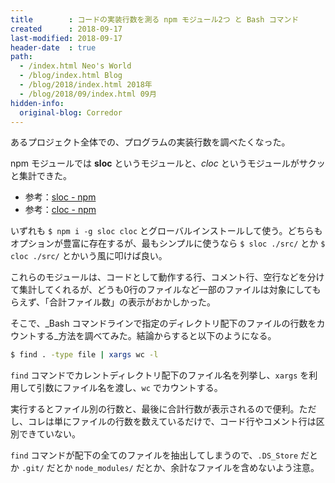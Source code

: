 ```yaml
---
title        : コードの実装行数を測る npm モジュール2つ と Bash コマンド
created      : 2018-09-17
last-modified: 2018-09-17
header-date  : true
path:
  - /index.html Neo's World
  - /blog/index.html Blog
  - /blog/2018/index.html 2018年
  - /blog/2018/09/index.html 09月
hidden-info:
  original-blog: Corredor
---
```


あるプロジェクト全体での、プログラムの実装行数を調べたくなった。

npm モジュールでは **sloc** というモジュールと、_cloc_ というモジュールがサクッと集計できた。

- 参考：[sloc - npm](https://www.npmjs.com/package/sloc)
- 参考：[cloc - npm](https://www.npmjs.com/package/cloc)

いずれも `$ npm i -g sloc cloc` とグローバルインストールして使う。どちらもオプションが豊富に存在するが、最もシンプルに使うなら `$ sloc ./src/` とか `$ cloc ./src/` とかいう風に叩けば良い。

これらのモジュールは、コードとして動作する行、コメント行、空行などを分けて集計してくれるが、どうも0行のファイルなど一部のファイルは対象にしてもらえず、「合計ファイル数」の表示がおかしかった。

そこで、_Bash コマンドラインで指定のディレクトリ配下のファイルの行数をカウントする_方法を調べてみた。結論からすると以下のようになる。

```bash
$ find . -type file | xargs wc -l
```

`find` コマンドでカレントディレクトリ配下のファイル名を列挙し、`xargs` を利用して引数にファイル名を渡し、`wc` でカウントする。

実行するとファイル別の行数と、最後に合計行数が表示されるので便利。ただし、コレは単にファイルの行数を数えているだけで、コード行やコメント行は区別できていない。

`find` コマンドが配下の全てのファイルを抽出してしまうので、`.DS_Store` だとか `.git/` だとか `node_modules/` だとか、余計なファイルを含めないよう注意。
